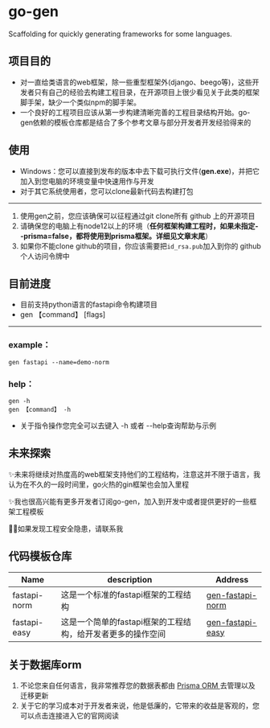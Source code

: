 # go-gen

Scaffolding for quickly generating frameworks for some languages.

## 项目目的

- 对一直给类语言的web框架，除一些重型框架外(django、beego等)，这些开发者只有自己的经验去构建工程目录，在开源项目上很少看见关于此类的框架脚手架，缺少一个类似npm的脚手架。
- 一个良好的工程项目应该从第一步构建清晰完善的工程目录结构开始。go-gen依赖的模板仓库都是结合了多个参考文章与部分开发者开发经验得来的

## 使用

- Windows：您可以直接到发布的版本中去下载可执行文件(**gen.exe**)，并把它加入到您电脑的环境变量中快速用作与开发
- 对于其它系统使用者，您可以clone最新代码去构建打包

----

1. 使用gen之前，您应该确保可以征程通过git clone所有 github 上的开源项目
2. 请确保您的电脑上有node12以上的环境（**任何框架构建工程时，如果未指定--prisma=false，都将使用到prisma框架。详细见文章末尾**）
3. 如果你不能clone github的项目，你应该需要把`id_rsa.pub`加入到你的 github 个人访问令牌中

## 目前进度

- 目前支持python语言的fastapi命令构建项目
- gen 【command】 [flags]

-----

### example：

```shell
gen fastapi --name=demo-norm
```

### help：

```shell
gen -h
gen 【command】 -h
```

- 关于指令操作您完全可以去键入 -h 或者 --help查询帮助与示例

## 未来探索

✨未来将继续对热度高的web框架支持他们的工程结构，注意这并不限于语言，我认为在不久的一段时间里，go火热的gin框架也会加入里程

✨我也很高兴能有更多开发者订阅go-gen，加入到开发中或者提供更好的一些框架工程模板

🤦‍♂️如果发现工程安全隐患，请联系我

## 代码模板仓库

| Name         | description                                                 | Address                                                      |
| ------------ | ----------------------------------------------------------- | ------------------------------------------------------------ |
| fastapi-norm | 这是一个标准的fastapi框架的工程结构                         | [gen-fastapi-norm](https://github.com/NC-Cj/gen-fastapi-norm) |
| fastapi-easy | 这是一个简单的fastapi框架的工程结构，给开发者更多的操作空间 | [gen-fastapi-easy](https://github.com/NC-Cj/gen-fastapi-easy) |

## 关于数据库orm

1. 不论您来自任何语言，我非常推荐您的数据表都由 [Prisma ORM ](https://www.prisma.io/)去管理以及迁移更新
2. 关于它的学习成本对于开发者来说，他是低廉的，它带来的收益是客观的，您可以点击连接进入它的官网阅读
